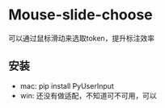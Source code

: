 # Mouse-slide-choose
可以通过鼠标滑动来选取token，提升标注效率

## 安装
* mac: pip install PyUserInput
* win: 还没有做适配，不知道可不可用，可以
